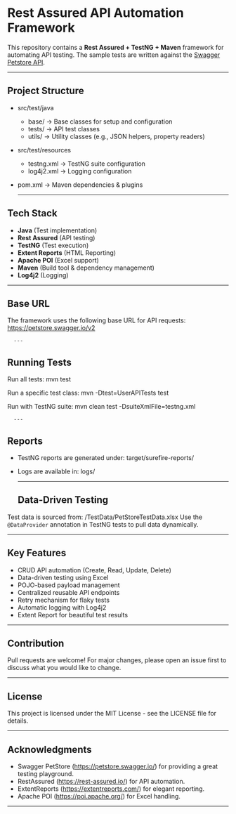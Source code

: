   # Rest Assured API Automation Framework

  This repository contains a **Rest Assured + TestNG + Maven** framework for automating
  API testing. The sample tests are written against the [Swagger Petstore API](https://petstore.swagger.io/v2).

---

  ## Project Structure
  - src/test/java  
      - base/ → Base classes for setup and configuration  
      - tests/ → API test classes  
      - utils/ → Utility classes (e.g., JSON helpers, property readers)  

  - src/test/resources  
      - testng.xml → TestNG suite configuration  
      - log4j2.xml → Logging configuration  

  - pom.xml → Maven dependencies & plugins

    ---

  ## Tech Stack
  - **Java** (Test implementation)
  - **Rest Assured** (API testing)
  - **TestNG** (Test execution)
  - **Extent Reports** (HTML Reporting)
  - **Apache POI** (Excel support)
  - **Maven** (Build tool & dependency management)
  - **Log4j2** (Logging)

---

  ## Base URL
  The framework uses the following base URL for API requests:
      https://petstore.swagger.io/v2

      ---

  ## Running Tests

  Run all tests:
      mvn test

  Run a specific test class:
      mvn -Dtest=UserAPITests test

  Run with TestNG suite:
      mvn clean test -DsuiteXmlFile=testng.xml

      ---

  ## Reports
  - TestNG reports are generated under:
      target/surefire-reports/
  - Logs are available in:
      logs/

    ---

    ##  Data-Driven Testing

  Test data is sourced from:
  /TestData/PetStoreTestData.xlsx
  Use the `@DataProvider` annotation in TestNG tests to pull data dynamically.

---


  ##  Key Features

  - CRUD API automation (Create, Read, Update, Delete)
  - Data-driven testing using Excel
  - POJO-based payload management
  - Centralized reusable API endpoints
  - Retry mechanism for flaky tests
  - Automatic logging with Log4j2
  - Extent Report for beautiful test results
    
---

##  Contribution

Pull requests are welcome! For major changes, please open an issue first to discuss what you would like to change.

---


##  License

This project is licensed under the MIT License - see the LICENSE file for details.

---


##  Acknowledgments

- Swagger PetStore (https://petstore.swagger.io/) for providing a great testing playground.
- RestAssured (https://rest-assured.io/) for API automation.
- ExtentReports (https://extentreports.com/) for elegant reporting.
- Apache POI (https://poi.apache.org/) for Excel handling.

---

